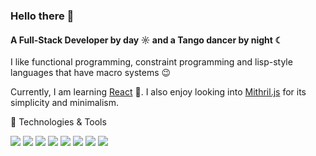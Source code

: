 ### Hello there 👋

#### A Full-Stack Developer by day ☼ and a Tango dancer by night ☾

I like functional programming, constraint programming and lisp-style
languages that have macro systems 😉

Currently, I am learning [React](https://reactjs.org/) 🚀. I also
enjoy looking into [Mithril.js](https://mithril.js.org/) for its simplicity and minimalism.

🔧 Technologies & Tools

![](https://img.shields.io/badge/Code-JavaScript-informational?style=flat&color=2bbc8a)
![](https://img.shields.io/badge/Code-Tailwind%20CSS-informational?style=flat&color=2bbc8a)
![](https://img.shields.io/badge/Code-Ruby%20on%20Rails-informational?style=flat&color=2bbc8a)
![](https://img.shields.io/badge/Code-Clojure{Script}-informational?style=flat&color=2bbc8a)
![](https://img.shields.io/badge/Code-Common%20Lisp-informational?style=flat&color=2bbc8a)
![](https://img.shields.io/badge/Code-Haskell-informational?style=flat&color=2bbc8a)
![](https://img.shields.io/badge/OS-Linux-informational?style=flat&color=2bbc8a)
![](https://img.shields.io/badge/OS-macOS-informational?style=flat&color=2bbc8a)
